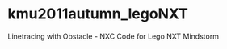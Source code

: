 kmu2011autumn_legoNXT
=====================

Linetracing with Obstacle - NXC Code for Lego NXT Mindstorm
